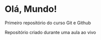 # Olá, Mundo!
 Primeiro repositório do curso Git e Github

 Repositório criado durante uma aula ao vivo
